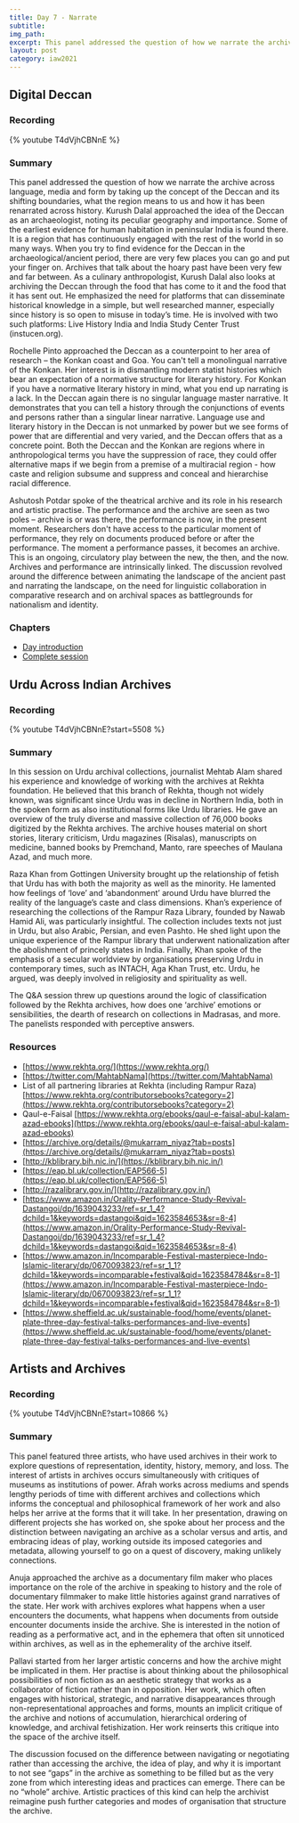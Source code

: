 ```yaml
---
title: Day 7 - Narrate
subtitle:
img_path: 
excerpt: This panel addressed the question of how we narrate the archive across language, media and form by taking up the concept of the Deccan and its shifting boundaries, what the region means to us and how it has been renarrated across history.
layout: post
category: iaw2021
---
```


## Digital Deccan

### Recording
{% youtube T4dVjhCBNnE %}

### Summary

This panel addressed the question of how we narrate the archive across language, media and form by taking up the concept of the Deccan and its shifting boundaries, what the region means to us and how it has been renarrated across history. Kurush Dalal approached the idea of the Deccan as an archaeologist, noting its peculiar geography and importance. Some of the earliest evidence for human habitation in peninsular India is found there. It is a region that has continuously engaged with the rest of the world in so many ways. When you try to find evidence for the Deccan in the archaeological/ancient period, there are very few places you can go and put your finger on. Archives that talk about the hoary past have been very few and far between. As a culinary anthropologist, Kurush Dalal also looks at archiving the Deccan through the food that has come to it and the food that it has sent out. He emphasized the need for platforms that can disseminate historical knowledge in a simple, but well researched manner, especially since history is so open to misuse in today’s time. He is involved with two such platforms: Live History India and India Study Center Trust (instucen.org). 

Rochelle Pinto approached the Deccan as a counterpoint to her area of research – the Konkan coast and Goa. You can't tell a monolingual narrative of the Konkan. Her interest is in dismantling modern statist histories which bear an expectation of a normative structure for literary history. For Konkan if you have a normative literary history in mind, what you end up narrating is a lack. In the Deccan again there is no singular language master narrative. It demonstrates that you can tell a history through the conjunctions of events and persons rather than a singular linear narrative. Language use and literary history in the Deccan is not unmarked by power but we see forms of power that are differential and very varied, and the Deccan offers that as a concrete point. Both the Deccan and the Konkan are regions where in anthropological terms you have the suppression of race, they could offer alternative maps if we begin from a premise of a multiracial region - how caste and religion subsume and suppress and conceal and hierarchise racial difference. 

Ashutosh Potdar spoke of the theatrical archive and its role in his research and artistic practise. The performance and the archive are seen as two poles – archive is or was there, the performance is now, in the present moment. Researchers don't have access to the particular moment of performance, they rely on documents produced before or after the performance. The moment a performance passes, it becomes an archive. This is an ongoing, circulatory play between the new, the then, and the now. Archives and performance are intrinsically linked. The discussion revolved around the difference between animating the landscape of the ancient past and narrating the landscape, on the need for linguistic collaboration in comparative research and on archival spaces as battlegrounds for nationalism and identity.

### Chapters
* [Day introduction](https://www.youtube.com/watch?v=T4dVjhCBNnE&t=0s)
* [Complete session](https://www.youtube.com/watch?v=T4dVjhCBNnE&t=165s)


## Urdu Across Indian Archives

### Recording

{% youtube T4dVjhCBNnE?start=5508 %}

### Summary

In this session on Urdu archival collections, journalist Mehtab Alam shared his experience and knowledge of working with the archives at Rekhta foundation. He believed that this branch of Rekhta, though not widely known, was significant since Urdu was in decline in Northern India, both in the spoken form as also institutional forms like Urdu libraries. He gave an overview of the truly diverse and massive collection of 76,000 books digitized by the Rekhta archives. The archive houses material on short stories, literary criticism, Urdu magazines (Risalas), manuscripts on medicine, banned books by Premchand, Manto, rare speeches of Maulana Azad, and much more. 

Raza Khan from Gottingen University brought up the relationship of fetish that Urdu has with both the majority as well as the minority. He lamented how feelings of ‘love’ and ‘abandonment’ around Urdu have blurred the reality of the language’s caste and class dimensions. Khan’s experience of researching the collections of the Rampur Raza Library, founded by Nawab Hamid Ali, was particularly insightful. The collection includes texts not just in Urdu, but also Arabic, Persian, and even Pashto. He shed light upon the unique experience of the Rampur library that underwent nationalization after the abolishment of princely states in India. Finally, Khan spoke of the emphasis of a secular worldview by organisations preserving Urdu in contemporary times, such as INTACH, Aga Khan Trust, etc. Urdu, he argued, was deeply involved in religiosity and spirituality as well.

The Q&A session threw up questions around the logic of classification followed by the Rekhta archives, how does one ‘archive’ emotions or sensibilities, the dearth of research on collections in Madrasas, and more. The panelists responded with perceptive answers. 

### Resources
* [https://www.rekhta.org/](https://www.rekhta.org/)
* [https://twitter.com/MahtabNama](https://twitter.com/MahtabNama)
* List of all partnering libraries at Rekhta (including Rampur Raza) [https://www.rekhta.org/contributorsebooks?category=2](https://www.rekhta.org/contributorsebooks?category=2)
* Qaul-e-Faisal [https://www.rekhta.org/ebooks/qaul-e-faisal-abul-kalam-azad-ebooks](https://www.rekhta.org/ebooks/qaul-e-faisal-abul-kalam-azad-ebooks)
* [https://archive.org/details/@mukarram_niyaz?tab=posts](https://archive.org/details/@mukarram_niyaz?tab=posts)
* [http://kblibrary.bih.nic.in/](https://kblibrary.bih.nic.in/)
* [https://eap.bl.uk/collection/EAP566-5](https://eap.bl.uk/collection/EAP566-5)
* [http://razalibrary.gov.in/](http://razalibrary.gov.in/)
* [https://www.amazon.in/Orality-Performance-Study-Revival-Dastangoi/dp/1639043233/ref=sr_1_4?dchild=1&keywords=dastangoi&qid=1623584653&sr=8-4](https://www.amazon.in/Orality-Performance-Study-Revival-Dastangoi/dp/1639043233/ref=sr_1_4?dchild=1&keywords=dastangoi&qid=1623584653&sr=8-4)
* [https://www.amazon.in/Incomparable-Festival-masterpiece-Indo-Islamic-literary/dp/0670093823/ref=sr_1_1?dchild=1&keywords=incomparable+festival&qid=1623584784&sr=8-1](https://www.amazon.in/Incomparable-Festival-masterpiece-Indo-Islamic-literary/dp/0670093823/ref=sr_1_1?dchild=1&keywords=incomparable+festival&qid=1623584784&sr=8-1)
* [https://www.sheffield.ac.uk/sustainable-food/home/events/planet-plate-three-day-festival-talks-performances-and-live-events](https://www.sheffield.ac.uk/sustainable-food/home/events/planet-plate-three-day-festival-talks-performances-and-live-events)

## Artists and Archives

### Recording

{% youtube T4dVjhCBNnE?start=10866 %}

### Summary

This panel featured three artists, who have used archives in their work to explore questions of representation, identity, history, memory, and loss. The interest of artists in archives occurs simultaneously with critiques of museums as institutions of power. Afrah works across mediums and spends lengthy periods of time with different archives and collections which informs the conceptual and philosophical framework of her work and also helps her arrive at the forms that it will take. In her presentation, drawing on different projects she has worked on, she spoke about her process and the distinction between navigating an archive as a scholar versus and artis, and  embracing ideas of play, working outside its imposed categories and metadata, allowing yourself to go on a quest of discovery, making unlikely connections.

Anuja approached the archive as a documentary film maker who places importance on the role of the archive in speaking to history and the role of documentary filmmaker to make little histories against grand narratives of the state. Her work with archives explores what happens when a user encounters the documents, what happens when documents from outside encounter documents inside the archive. She is interested in the notion of reading as a performative act, and in the ephemera that often sit unnoticed within archives, as well as in the ephemerality of the archive itself. 

Pallavi started from her larger artistic concerns and how the archive might be implicated in them. Her practise is about thinking about the philosophical possibilities of non fiction as an aesthetic strategy that works as a collaborator of fiction rather than in opposition. Her work, which often engages with historical, strategic, and narrative disappearances through non-representational approaches and forms, mounts an implicit critique of the archive and notions of accumulation, hierarchical ordering of knowledge, and archival fetishization. Her work reinserts this critique into the space of the archive itself. 

The discussion focused on the difference between navigating or negotiating rather than accessing the archive, the idea of play, and why it is important to not see “gaps” in the archive as something to be filled but as the very zone from which interesting ideas and practices can emerge. There can be no “whole” archive. Artistic practices of this kind can help the archivist reimagine push further categories and modes of organisation that structure the archive.

